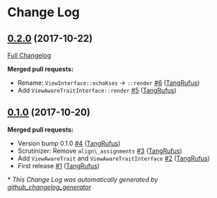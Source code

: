 # Change Log

## [0.2.0](https://github.com/TypistTech/wp-kses-view/tree/0.2.0) (2017-10-22)
[Full Changelog](https://github.com/TypistTech/wp-kses-view/compare/0.1.0...0.2.0)

**Merged pull requests:**

- Rename: `ViewInterface::echoKses` -\> `::render` [\#6](https://github.com/TypistTech/wp-kses-view/pull/6) ([TangRufus](https://github.com/TangRufus))
- Add `ViewAwareTraitInterface::render` [\#5](https://github.com/TypistTech/wp-kses-view/pull/5) ([TangRufus](https://github.com/TangRufus))

## [0.1.0](https://github.com/TypistTech/wp-kses-view/tree/0.1.0) (2017-10-20)
**Merged pull requests:**

- Version bump 0.1.0 [\#4](https://github.com/TypistTech/wp-kses-view/pull/4) ([TangRufus](https://github.com/TangRufus))
- Scrutinizer: Remove `align\_assignments` [\#3](https://github.com/TypistTech/wp-kses-view/pull/3) ([TangRufus](https://github.com/TangRufus))
- Add `ViewAwareTrait` and `ViewAwareTraitInterface` [\#2](https://github.com/TypistTech/wp-kses-view/pull/2) ([TangRufus](https://github.com/TangRufus))
- First release [\#1](https://github.com/TypistTech/wp-kses-view/pull/1) ([TangRufus](https://github.com/TangRufus))



\* *This Change Log was automatically generated by [github_changelog_generator](https://github.com/skywinder/Github-Changelog-Generator)*
